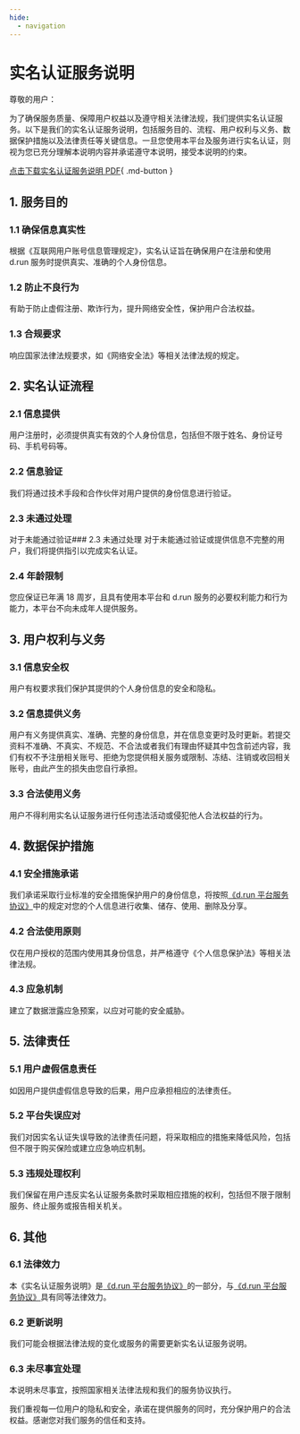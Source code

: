 ```yaml
---
hide:
  - navigation
---
```


# 实名认证服务说明

尊敬的用户：

为了确保服务质量、保障用户权益以及遵守相关法律法规，我们提供实名认证服务。以下是我们的实名认证服务说明，包括服务目的、流程、用户权利与义务、数据保护措施以及法律责任等关键信息。一旦您使用本平台及服务进行实名认证，则视为您已充分理解本说明内容并承诺遵守本说明，接受本说明的约束。

[点击下载实名认证服务说明 PDF](./attach/name.pdf){ .md-button }

## 1. 服务目的

### 1.1 确保信息真实性

根据《互联网用户账号信息管理规定》，实名认证旨在确保用户在注册和使用 d.run 服务时提供真实、准确的个人身份信息。

### 1.2 防止不良行为

有助于防止虚假注册、欺诈行为，提升网络安全性，保护用户合法权益。

### 1.3 合规要求

响应国家法律法规要求，如《网络安全法》等相关法律法规的规定。

## 2. 实名认证流程

### 2.1 信息提供

用户注册时，必须提供真实有效的个人身份信息，包括但不限于姓名、身份证号码、手机号码等。

### 2.2 信息验证

我们将通过技术手段和合作伙伴对用户提供的身份信息进行验证。

### 2.3 未通过处理

对于未能通过验证### 2.3 未通过处理
对于未能通过验证或提供信息不完整的用户，我们将提供指引以完成实名认证。

### 2.4 年龄限制

您应保证已年满 18 周岁，且具有使用本平台和 d.run 服务的必要权利能力和行为能力，本平台不向未成年人提供服务。

## 3. 用户权利与义务

### 3.1 信息安全权

用户有权要求我们保护其提供的个人身份信息的安全和隐私。

### 3.2 信息提供义务

用户有义务提供真实、准确、完整的身份信息，并在信息变更时及时更新。若提交资料不准确、不真实、不规范、不合法或者我们有理由怀疑其中包含前述内容，我们有权不予注册相关账号、拒绝为您提供相关服务或限制、冻结、注销或收回相关账号，由此产生的损失由您自行承担。

### 3.3 合法使用义务

用户不得利用实名认证服务进行任何违法活动或侵犯他人合法权益的行为。

## 4. 数据保护措施

### 4.1 安全措施承诺

我们承诺采取行业标准的安全措施保护用户的身份信息，将按照[《d.run 平台服务协议》](./sla.md)中的规定对您的个人信息进行收集、储存、使用、删除及分享。

### 4.2 合法使用原则

仅在用户授权的范围内使用其身份信息，并严格遵守《个人信息保护法》等相关法律法规。

### 4.3 应急机制

建立了数据泄露应急预案，以应对可能的安全威胁。

## 5. 法律责任

### 5.1 用户虚假信息责任

如因用户提供虚假信息导致的后果，用户应承担相应的法律责任。

### 5.2 平台失误应对

我们对因实名认证失误导致的法律责任问题，将采取相应的措施来降低风险，包括但不限于购买保险或建立应急响应机制。

### 5.3 违规处理权利

我们保留在用户违反实名认证服务条款时采取相应措施的权利，包括但不限于限制服务、终止服务或报告相关机关。

## 6. 其他

### 6.1 法律效力

本《实名认证服务说明》是[《d.run 平台服务协议》](./sla.md)的一部分，与[《d.run 平台服务协议》](./sla.md)具有同等法律效力。

### 6.2 更新说明

我们可能会根据法律法规的变化或服务的需要更新实名认证服务说明。

### 6.3 未尽事宜处理

本说明未尽事宜，按照国家相关法律法规和我们的服务协议执行。

我们重视每一位用户的隐私和安全，承诺在提供服务的同时，充分保护用户的合法权益。感谢您对我们服务的信任和支持。
